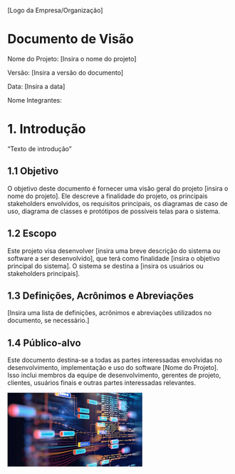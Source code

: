 [Logo da Empresa/Organização]

# Documento de Visão

Nome do Projeto: [Insira o nome do projeto]

Versão: [Insira a versão do documento]

Data: [Insira a data]

Nome Integrantes:

# 1\. Introdução

“Texto de introdução”

## 1\.1 Objetivo

O objetivo deste documento é fornecer uma visão geral do projeto [insira o nome do projeto]. Ele descreve a finalidade do projeto, os principais stakeholders envolvidos, os requisitos principais, os diagramas de caso de uso, diagrama de classes e protótipos de possíveis telas para o sistema.

## 1\.2 Escopo

Este projeto visa desenvolver [insira uma breve descrição do sistema ou software a ser desenvolvido], que terá como finalidade [insira o objetivo principal do sistema]. O sistema se destina a [insira os usuários ou stakeholders principais].

## 1\.3 Definições, Acrônimos e Abreviações

[Insira uma lista de definições, acrônimos e abreviações utilizados no documento, se necessário.]

## 1\.4 Público-alvo

Este documento destina-se a todas as partes interessadas envolvidas no desenvolvimento, implementação e uso do software [Nome do Projeto]. Isso inclui membros da equipe de desenvolvimento, gerentes de projeto, clientes, usuários finais e outras partes interessadas relevantes.

![Nome Imagem](./img/images.jpg)
